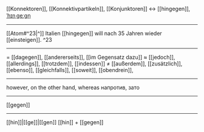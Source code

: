  [[Konnektoren]], [[Konnektivpartikeln]], [[Konjunktoren]]
↔️ [[hingegen]], [ˈhɪnˌɡeːɡn̩](https://youglish.com/pronounce/hingegen/german)

---
[[Atom#^23|^]] Italien [[hingegen]] will nach 35 Jahren wieder [[einsteigen]]. ^23

---
= [[dagegen]], [[andererseits]], [[im Gegensatz dazu]]
≈ [[jedoch]], [[allerdings]], [[trotzdem]], [[indessen]]
≠ [[außerdem]], [[zusätzlich]], [[ebenso]], [[gleichfalls]], [[soweit]], [[obendrein]],

---
however, on the other hand, whereas
напротив, зато

---
[[gegen]]

---
[[hin]]|[[ge]]|[[gen]]
[[hin]] + [[gegen]]


